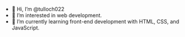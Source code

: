 - 👋 Hi, I’m @tulloch022
- 👀 I’m interested in web development.
- 🌱 I’m currently learning front-end development with HTML, CSS, and JavaScript.

<!---
tulloch022/tulloch022 is a ✨ special ✨ repository because its `README.md` (this file) appears on your GitHub profile.
You can click the Preview link to take a look at your changes.
--->
